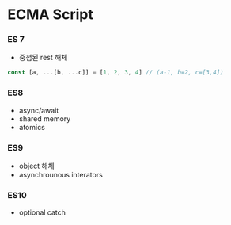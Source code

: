 # ECMA Script	



### ES 7

- 중첩된 rest 해체

```javascript
const [a, ...[b, ...c]] = [1, 2, 3, 4] // (a-1, b=2, c=[3,4])
```



### ES8 

- async/await
- shared memory
- atomics



### ES9

- object 해체
- asynchrounous interators



### ES10

- optional catch